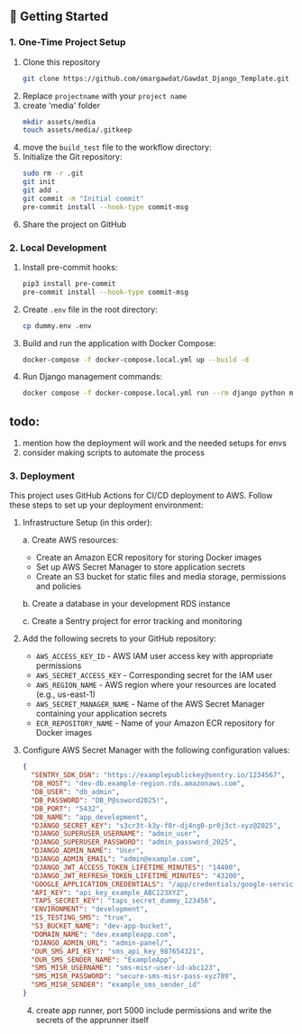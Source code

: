 ## 🚀 Getting Started

### 1. One-Time Project Setup

1. Clone this repository
    ```bash
    git clone https://github.com/omargawdat/Gawdat_Django_Template.git
    ```
2. Replace `projectname` with your `project name`
3. create 'media' folder
    ```bash
    mkdir assets/media
    touch assets/media/.gitkeep
    ```
4. move the `build_test` file to the workflow directory:
5. Initialize the Git repository:
   ```bash
   sudo rm -r .git
   git init
   git add .
   git commit -m "Initial commit"
   pre-commit install --hook-type commit-msg
   ```
6. Share the project on GitHub

### 2. Local Development

1. Install pre-commit hooks:
   ```bash
   pip3 install pre-commit
   pre-commit install --hook-type commit-msg
   ```

2. Create `.env` file in the root directory:
    ```bash
    cp dummy.env .env
    ```

3. Build and run the application with Docker Compose:
   ```bash
   docker-compose -f docker-compose.local.yml up --build -d
   ```

4. Run Django management commands:
   ```bash
   docker compose -f docker-compose.local.yml run --rm django python manage.py [command]
   ```

## todo:

1. mention how the deployment will work and the needed setups for envs
2. consider making scripts to automate the process

### 3. Deployment

This project uses GitHub Actions for CI/CD deployment to AWS. Follow these steps to set up your deployment environment:

1. Infrastructure Setup (in this order):

   a. Create AWS resources:
    - Create an Amazon ECR repository for storing Docker images
    - Set up AWS Secret Manager to store application secrets
    - Create an S3 bucket for static files and media storage, permissions and policies

   b. Create a database in your development RDS instance

   c. Create a Sentry project for error tracking and monitoring

2. Add the following secrets to your GitHub repository:

    - `AWS_ACCESS_KEY_ID` - AWS IAM user access key with appropriate permissions
    - `AWS_SECRET_ACCESS_KEY` - Corresponding secret for the IAM user
    - `AWS_REGION_NAME` - AWS region where your resources are located (e.g., us-east-1)
    - `AWS_SECRET_MANAGER_NAME` - Name of the AWS Secret Manager containing your application secrets
    - `ECR_REPOSITORY_NAME` - Name of your Amazon ECR repository for Docker images

3. Configure AWS Secret Manager with the following configuration values:

   ```json
   {
     "SENTRY_SDK_DSN": "https://examplepublickey@sentry.io/1234567",
     "DB_HOST": "dev-db.example-region.rds.amazonaws.com",
     "DB_USER": "db_admin",
     "DB_PASSWORD": "DB_P@ssword2025!",
     "DB_PORT": "5432",
     "DB_NAME": "app_development",
     "DJANGO_SECRET_KEY": "s3cr3t-k3y-f0r-dj4ng0-pr0j3ct-xyz@2025",
     "DJANGO_SUPERUSER_USERNAME": "admin_user",
     "DJANGO_SUPERUSER_PASSWORD": "admin_password_2025",
     "DJANGO_ADMIN_NAME": "User",
     "DJANGO_ADMIN_EMAIL": "admin@example.com",
     "DJANGO_JWT_ACCESS_TOKEN_LIFETIME_MINUTES": "14400",
     "DJANGO_JWT_REFRESH_TOKEN_LIFETIME_MINUTES": "43200",
     "GOOGLE_APPLICATION_CREDENTIALS": "/app/credentials/google-service-account.json",
     "API_KEY": "api_key_example_ABC123XYZ",
     "TAPS_SECRET_KEY": "taps_secret_dummy_123456",
     "ENVIRONMENT": "development",
     "IS_TESTING_SMS": "true",
     "S3_BUCKET_NAME": "dev-app-bucket",
     "DOMAIN_NAME": "dev.exampleapp.com",
     "DJANGO_ADMIN_URL": "admin-panel/",
     "OUR_SMS_API_KEY": "sms_api_key_987654321",
     "OUR_SMS_SENDER_NAME": "ExampleApp",
     "SMS_MISR_USERNAME": "sms-misr-user-id-abc123",
     "SMS_MISR_PASSWORD": "secure-sms-misr-pass-xyz789",
     "SMS_MISR_SENDER": "example_sms_sender_id"
   }
   ```
    4. create app runner, port 5000 include permissions and write the secrets of the apprunner itself
